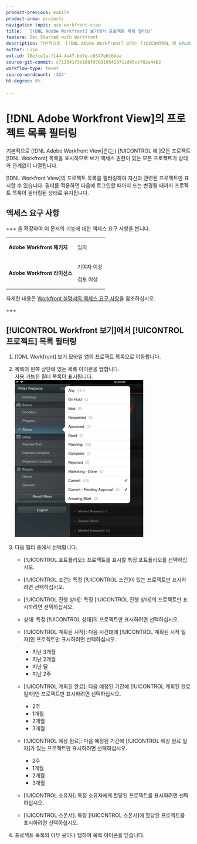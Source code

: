 ```yaml
---
product-previous: mobile
product-area: projects
navigation-topic: use-workfront-view
title: ' [!DNL Adobe Workfront] 보기에서 프로젝트 목록 필터링'
feature: Get Started with Workfront
description: 기본적으로  [!DNL Adobe Workfront] 보기는 [!UICONTROL 에 &#x200B;]모든 프로젝트 [!DNL Workfront] 목록을 표시하므로 보기 액세스 권한이 있는 모든 프로젝트가 상태와 관계없이 나열됩니다.
author: Lisa
exl-id: 78efce1a-f144-4e47-bd7e-c0347e016bea
source-git-commit: c711541f3e166f9700195420711d95ce782a44b2
workflow-type: tm+mt
source-wordcount: '324'
ht-degree: 0%

---
```


# [!DNL Adobe Workfront View]의 프로젝트 목록 필터링

기본적으로 [!DNL Adobe Workfront View]은(는) [!UICONTROL 에 &#x200B;]모든 프로젝트[!DNL Workfront] 목록을 표시하므로 보기 액세스 권한이 있는 모든 프로젝트가 상태와 관계없이 나열됩니다.

[!DNL Workfront View]의 프로젝트 목록을 필터링하여 자신과 관련된 프로젝트만 표시할 수 있습니다. 필터를 적용하면 다음에 로그인할 때까지 또는 변경될 때까지 프로젝트 목록이 필터링된 상태로 유지됩니다.

## 액세스 요구 사항

+++ 을 확장하여 이 문서의 기능에 대한 액세스 요구 사항을 봅니다.

<table style="table-layout:auto"> 
 <col> 
 </col> 
 <col> 
 </col> 
 <tbody> 
  <tr> 
   <td role="rowheader"><strong>Adobe Workfront 패키지</strong></td> 
   <td> <p>임의</p> </td> 
  </tr> 
  <tr> 
   <td role="rowheader"><strong>Adobe Workfront 라이선스</strong></td> 
   <td> 
   <p>기여자 이상</p>
   <p>검토 이상</p> </td> 
  </tr> 
 </tbody> 
</table>

자세한 내용은 [Workfront 설명서의 액세스 요구 사항](/help/quicksilver/administration-and-setup/add-users/access-levels-and-object-permissions/access-level-requirements-in-documentation.md)을 참조하십시오.

+++

## [!UICONTROL Workfront 보기]에서 [!UICONTROL 프로젝트] 목록 필터링

1. [!DNL Workfront] 보기 모바일 앱의 프로젝트 목록으로 이동합니다.
1. 목록의 왼쪽 상단에 있는 목록 아이콘을 탭합니다.\
   사용 가능한 필터 목록이 표시됩니다.\
   ![WF_View_filters_050621.jpg](assets/wf-view-filters-050621-350x427.jpg)

1. 다음 필터 중에서 선택합니다.

   * [!UICONTROL 포트폴리오]: 프로젝트를 표시할 특정 포트폴리오를 선택하십시오.
   * [!UICONTROL 조건]: 특정 [!UICONTROL 조건]이 있는 프로젝트만 표시하려면 선택하십시오.
   * [!UICONTROL 진행 상태]: 특정 [!UICONTROL 진행 상태]의 프로젝트만 표시하려면 선택하십시오.
   * 상태: 특정 [!UICONTROL 상태]의 프로젝트만 표시하려면 선택하십시오.
   * [!UICONTROL 계획된 시작]: 다음 시간대에 [!UICONTROL 계획된 시작 일자]인 프로젝트만 표시하려면 선택하십시오.

      * 지난 3개월
      * 지난 2개월
      * 지난 달
      * 지난 2주
   * [!UICONTROL 계획된 완료]: 다음 예정된 기간에 [!UICONTROL 계획된 완료 일자]인 프로젝트만 표시하려면 선택하십시오.

      * 2주
      * 1개월
      * 2개월
      * 3개월
   * [!UICONTROL 예상 완료]: 다음 예정된 기간에 [!UICONTROL 예상 완료 일자]가 있는 프로젝트만 표시하려면 선택하십시오.

      * 2주
      * 1개월
      * 2개월
      * 3개월
   * [!UICONTROL 소유자]: 특정 소유자에게 할당된 프로젝트를 표시하려면 선택하십시오.
   * [!UICONTROL 스폰서]: 특정 [!UICONTROL 스폰서]에 할당된 프로젝트를 표시하려면 선택하십시오.




1. 프로젝트 목록의 아무 곳이나 탭하여 목록 아이콘을 닫습니다.
